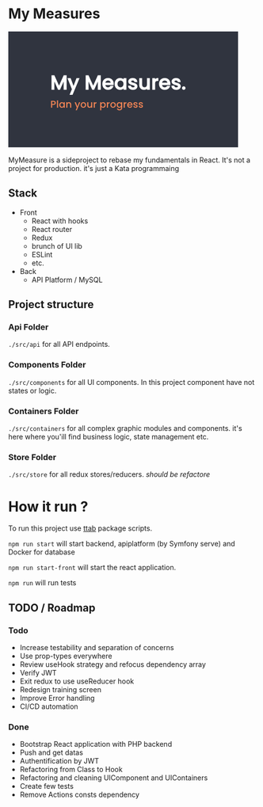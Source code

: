 # My Measures
![My Measure logo](./img.png)

MyMeasure is a sideproject to rebase my fundamentals in React.
It's not a project for production. it's just a Kata programmaing

## Stack
- Front
    - React with hooks
    - React router
    - Redux
    - brunch of UI lib
    - ESLint
    - etc.
- Back
    - API Platform / MySQL

## Project structure

### Api Folder
`./src/api` for all API endpoints.

### Components Folder
`./src/components` for all UI components.
In this project component have not states or logic.

### Containers Folder
`./src/containers` for all complex graphic modules and components.
it's here where you'ill find business logic, state management etc.

### Store Folder
`./src/store` for all redux stores/reducers.
_should be refactore_


# How it run ?

To run this project use [ttab](https://www.npmjs.com/package/ttab) package scripts.

`npm run start` will start backend, apiplatform (by Symfony serve) and Docker for database

`npm run start-front` will start the react application.

`npm run` will run tests


## TODO / Roadmap

### Todo
- Increase testability and separation of concerns
- Use prop-types everywhere
- Review useHook strategy and refocus dependency array
- Verify JWT
- Exit redux to use useReducer hook
- Redesign training screen
- Improve Error handling
- CI/CD automation

### Done
- Bootstrap React application with PHP backend
- Push and get datas
- Authentification by JWT
- Refactoring from Class to Hook
- Refactoring and cleaning UIComponent and UIContainers
- Create few tests
- Remove Actions consts dependency
